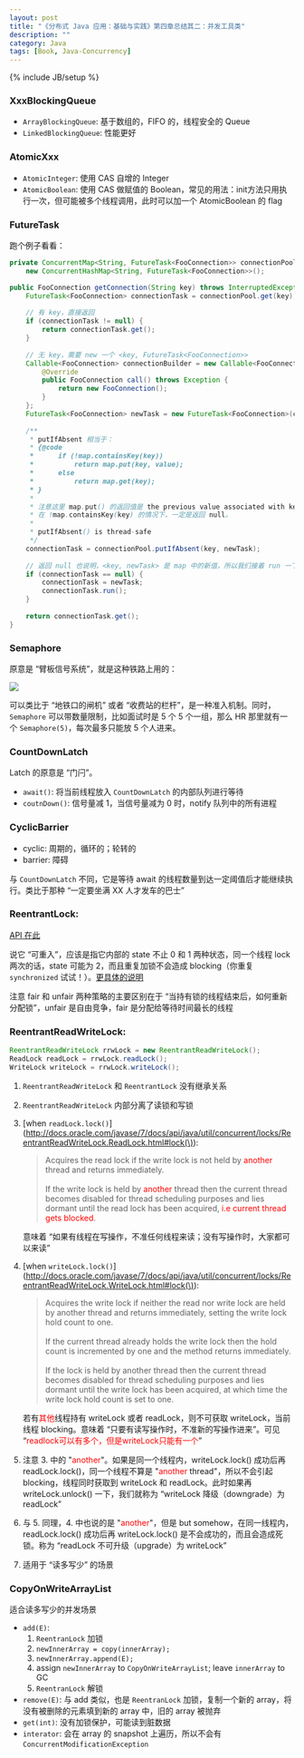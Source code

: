 ```yaml
---
layout: post
title: "《分布式 Java 应用：基础与实践》第四章总结其二：并发工具类"
description: ""
category: Java
tags: [Book, Java-Concurrency]
---
```

{% include JB/setup %}

[Semaphore]: https://farm6.staticflickr.com/5642/23838060971_d285378e3f_o_d.png

### XxxBlockingQueue

* `ArrayBlockingQueue`: 基于数组的，FIFO 的，线程安全的 Queue
* `LinkedBlockingQueue`: 性能更好

### AtomicXxx

* `AtomicInteger`: 使用 CAS 自增的 Integer
* `AtomicBoolean`: 使用 CAS 做赋值的 Boolean，常见的用法：init方法只用执行一次，但可能被多个线程调用，此时可以加一个 AtomicBoolean 的 flag

### FutureTask

跑个例子看看：

```java
private ConcurrentMap<String, FutureTask<FooConnection>> connectionPool = 
	new ConcurrentHashMap<String, FutureTask<FooConnection>>();

public FooConnection getConnection(String key) throws InterruptedException, ExecutionException {
	FutureTask<FooConnection> connectionTask = connectionPool.get(key);
   
	// 有 key，直接返回
	if (connectionTask != null) {
		return connectionTask.get();
	}
   
	// 无 key，需要 new 一个 <key, FutureTask<FooConnection>>
	Callable<FooConnection> connectionBuilder = new Callable<FooConnection>() {
		@Override
		public FooConnection call() throws Exception {
			return new FooConnection();
		}
	};
	FutureTask<FooConnection> newTask = new FutureTask<FooConnection>(connectionBuilder);
   
	/**
	 * putIfAbsent 相当于：
	 * {@code
	 *      if (!map.containsKey(key))
	 *          return map.put(key, value);
	 *      else
	 *          return map.get(key);
	 * }
	 *
	 * 注意这里 map.put() 的返回值是 the previous value associated with key, or null if there was no mapping for key。
	 * 在 !map.containsKey(key) 的情况下，一定是返回 null。
	 *
	 * putIfAbsent() is thread-safe
	 */
	connectionTask = connectionPool.putIfAbsent(key, newTask);
   
	// 返回 null 也说明，<key, newTask> 是 map 中的新值，所以我们接着 run 一下
	if (connectionTask == null) {
		connectionTask = newTask;
		connectionTask.run();
	}
   
	return connectionTask.get();
}
```

### Semaphore

原意是 “臂板信号系统”，就是这种铁路上用的：

![][Semaphore]

可以类比于 “地铁口的闸机” 或者 “收费站的栏杆”，是一种准入机制。同时，`Semaphore` 可以带数量限制，比如面试时是 5 个 5 个一组，那么 HR 那里就有一个 `Semaphore(5)`，每次最多只能放 5 个人进来。

### CountDownLatch

Latch 的原意是 “门闩”。

* `await()`: 将当前线程放入 `CountDownLatch` 的内部队列进行等待
* `coutnDown()`: 信号量减 1，当信号量减为 0 时，notify 队列中的所有进程

### CyclicBarrier

- cyclic: 周期的，循环的；轮转的  
- barrier: 障碍  

与 `CountDownLatch` 不同，它是等待 await 的线程数量到达一定阈值后才能继续执行。类比于那种 “一定要坐满 XX 人才发车的巴士”

### ReentrantLock: 

[API 在此](http://docs.oracle.com/javase/7/docs/api/java/util/concurrent/locks/ReentrantLock.html)  

说它 “可重入”，应该是指它内部的 state 不止 0 和 1 两种状态，同一个线程 lock 两次的话，state 可能为 2，而且重复加锁不会造成 blocking（你重复 `synchronized` 试试！）。[更具体的说明](http://stackoverflow.com/questions/1312259/what-is-the-re-entrant-lock-and-concept-in-general)  

注意 fair 和 unfair 两种策略的主要区别在于 “当持有锁的线程结束后，如何重新分配锁”，unfair 是自由竞争，fair 是分配给等待时间最长的线程

### ReentrantReadWriteLock:

```java
ReentrantReadWriteLock rrwLock = new ReentrantReadWriteLock();
ReadLock readLock = rrwLock.readLock();
WriteLock writeLock = rrwLock.writeLock();
```

1. `ReentrantReadWriteLock` 和 `ReentrantLock` 没有继承关系
2. `ReentrantReadWriteLock` 内部分离了读锁和写锁
3. [when `readLock.lock()`](http://docs.oracle.com/javase/7/docs/api/java/util/concurrent/locks/ReentrantReadWriteLock.ReadLock.html#lock(\)): 

	> Acquires the read lock if the write lock is not held by <font color="red">another</font> thread and returns immediately.   
	> <br/>
	> If the write lock is held by <font color="red">another</font> thread then the current thread becomes disabled for thread scheduling purposes and lies dormant until the read lock has been acquired, <font color="red">i.e current thread gets blocked</font>. 

	意味着 “如果有线程在写操作，不准任何线程来读；没有写操作时，大家都可以来读”

4. [when `writeLock.lock()`](http://docs.oracle.com/javase/7/docs/api/java/util/concurrent/locks/ReentrantReadWriteLock.WriteLock.html#lock(\)): 

	> Acquires the write lock if neither the read nor write lock are held by another thread and returns immediately, setting the write lock hold count to one.  
	> <br/>
	> If the current thread already holds the write lock then the hold count is incremented by one and the method returns immediately.  
	> <br/>
	> If the lock is held by another thread then the current thread becomes disabled for thread scheduling purposes and lies dormant until the write lock has been acquired, at which time the write lock hold count is set to one.

	若有<font color="red">其他</font>线程持有 writeLock 或者 readLock，则不可获取 writeLock，当前线程 blocking。意味着 “只要有读写操作时，不准新的写操作进来”。可见 “<font color="red">readlock可以有多个，但是writeLock只能有一个</font>”

5. 注意 3. 中的 "<font color="red">another</font>"。如果是同一个线程内，writeLock.lock() 成功后再 readLock.lock()，同一个线程不算是 "<font color="red">another</font> thread"，所以不会引起 blocking，线程同时获取到 writeLock 和 readLock。此时如果再 writeLock.unlock() 一下，我们就称为 “writeLock 降级（downgrade）为 readLock”
6. 与 5. 同理，4. 中也说的是 "<font color="red">another</font>"，但是 but somehow，在同一线程内，readLock.lock() 成功后再 writeLock.lock() 是不会成功的，而且会造成死锁。称为 “readLock 不可升级（upgrade）为 writeLock”
7. 适用于 “读多写少” 的场景

### CopyOnWriteArrayList

适合读多写少的并发场景

* `add(E)`: 
	1. `ReentranLock` 加锁
	2. `newInnerArray = copy(innerArray);` 
	3. `newInnerArray.append(E);`
	4. assign `newInnerArray` to `CopyOnWriteArrayList`; leave `innerArray` to GC
	5. `ReentranLock` 解锁
* `remove(E)`: 与 add 类似，也是 `ReentranLock` 加锁，复制一个新的 array，将没有被删除的元素填到新的 array 中，旧的 array 被抛弃
* `get(int)`: 没有加锁保护，可能读到脏数据
* `interator`: 会在 array 的 snapshot 上遍历，所以不会有 `ConcurrentModificationException`